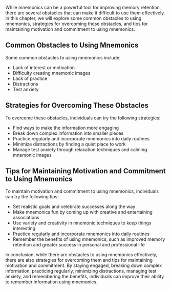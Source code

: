 
While mnemonics can be a powerful tool for improving memory retention, there are several obstacles that can make it difficult to use them effectively. In this chapter, we will explore some common obstacles to using mnemonics, strategies for overcoming these obstacles, and tips for maintaining motivation and commitment to using mnemonics.

Common Obstacles to Using Mnemonics
-----------------------------------

Some common obstacles to using mnemonics include:

* Lack of interest or motivation
* Difficulty creating mnemonic images
* Lack of practice
* Distractions
* Test anxiety

Strategies for Overcoming These Obstacles
-----------------------------------------

To overcome these obstacles, individuals can try the following strategies:

* Find ways to make the information more engaging
* Break down complex information into smaller pieces
* Practice regularly and incorporate mnemonics into daily routines
* Minimize distractions by finding a quiet place to work
* Manage test anxiety through relaxation techniques and calming mnemonic images

Tips for Maintaining Motivation and Commitment to Using Mnemonics
-----------------------------------------------------------------

To maintain motivation and commitment to using mnemonics, individuals can try the following tips:

* Set realistic goals and celebrate successes along the way
* Make mnemonics fun by coming up with creative and entertaining associations
* Use variety and creativity in mnemonic techniques to keep things interesting
* Practice regularly and incorporate mnemonics into daily routines
* Remember the benefits of using mnemonics, such as improved memory retention and greater success in personal and professional life

In conclusion, while there are obstacles to using mnemonics effectively, there are also strategies for overcoming them and tips for maintaining motivation and commitment. By staying engaged, breaking down complex information, practicing regularly, minimizing distractions, managing test anxiety, and remembering the benefits, individuals can improve their ability to remember information using mnemonics.
